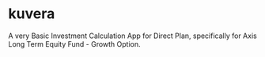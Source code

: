 # kuvera

A very Basic Investment Calculation App for Direct Plan, specifically for Axis Long Term Equity Fund - Growth Option.
